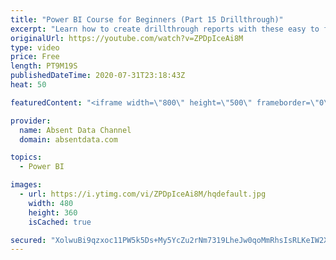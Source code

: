 ```yaml
---
title: "Power BI Course for Beginners (Part 15 Drillthrough)"
excerpt: "Learn how to create drillthrough reports with these easy to follow steps."
originalUrl: https://youtube.com/watch?v=ZPDpIceAi8M
type: video
price: Free
length: PT9M19S
publishedDateTime: 2020-07-31T23:18:43Z
heat: 50

featuredContent: "<iframe width=\"800\" height=\"500\" frameborder=\"0\" src=\"https://www.youtube.com/embed/ZPDpIceAi8M\" allow=\"accelerometer; autoplay; encrypted-media; gyroscope; picture-in-picture\" allowfullscreen></iframe>"

provider:
  name: Absent Data Channel
  domain: absentdata.com

topics:
  - Power BI

images:
  - url: https://i.ytimg.com/vi/ZPDpIceAi8M/hqdefault.jpg
    width: 480
    height: 360
    isCached: true

secured: "XolwuBi9qzxoc11PW5k5Ds+My5YcZu2rNm7319LheJw0qoMmRhsIsRLKeIW2XEl+Kys46muXCWfaRK+Ivpy83TOz89KtkWiR/+gkNQxd1YpWcDNkp7sTqhw0L9B0dE6WGvmxMx+Q0VKdN29yGED5wcSpZ2QdmBeOq/0f/0e0MAj2kcZM07gzalUCeHeqf+z5SXaCO8Abg4w+Wo5DLSjRBFgMmETMxzBFltA7QqX5enhqBvY1Mu4GMirnC1ocx+VjUw5tYe1+zQ3By5mMGUaZePkeNH09KUV7Pb4m6a5CUXnfwehdcxQ5ZIMVERzPHANOzqTPt92CV0EDVNmD2OtwnTHPEIpsYrIR8Ej2wTJohJd5l0a81qyNgI/1oTvbYvUDCINTPECW3JLh7mwHWQYN2TqjfWDTU2lGQMVywjaKI1o=;N3aKhH5XS7/qP/aehF45bQ=="
---
```



